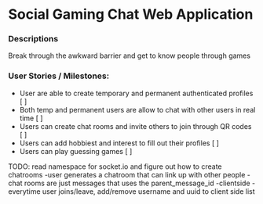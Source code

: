 # Social Gaming Chat Web Application

### Descriptions
Break through the awkward barrier and get to know people through games

### User Stories / Milestones:
- User are able to create temporary and permanent authenticated profiles [ ]
- Both temp and permanent users are allow to chat with other users in real time [ ]
- Users can create chat rooms and invite others to join through QR codes [ ]
- Users can add hobbiest and interest to fill out their profiles [ ]
- Users can play guessing games [ ]

TODO:
read namespace for socket.io and figure out how to create chatrooms
-user generates a chatroom that can link up with other people
-chat rooms are just messages that uses the parent_message_id
-clientside - everytime user joins/leave, add/remove username and uuid to client side list